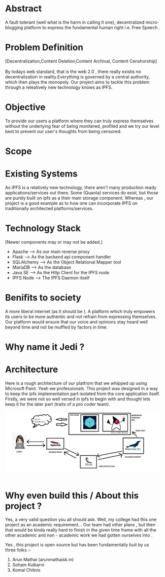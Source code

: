 # Abstract 

 A fault tolerant (well what is the harm in calling it one), decentralized micro-blogging platform to express the fundamental human right i.e. Free Speech .


# Problem Definition 

 [Decentralization,Content Deletion,Content Archival, Content Censhorship]<br><br>
 By todays web standard, that is the web 2.0 , there really existis no decentralization in reality.Everything is governed by a central authority, which then plays the monopoly.
 Our project aims to tackle this problem through a releatively new technology knows as IPFS. 

# Objective

 To provide our users a platform where they can truly express themselves without the underlying fear of being monitered, profiled and we try our level best to prevent our user's thoughts from being censored.

# Scope


# Existing Systems
 As IPFS is a relatively new technology, there aren't many production ready applications/services out there.
 Some (Quanta) services do exist, but those are purely built on ipfs as a their main storage component. Whereas , our project is a good example as to how one can incorporate IPFS on traditionally architected platforms/services.


# Technology Stack
 [Newer components may or may not be added.]

 * Apache     -->  As our main reverse proxy
 * Flask      -->  As the backend api component handler
 * SQLAlchemy -->  As the Object Relational Mapper tool
 * MariaDB    -->  As the database 
 * Java SE    -->  As the Http Client for the IPFS node
 * IPFS Node  -->  The IPFS Daemon itself 


# Benifits to society

 A more liberal internet (as it should be ).
 A platform which truly empowers its users to be more authentic and not refrain from expressing themselves.
 Our platform would ensure that our voice and opinions stay heard well beyond time and not be muffled by factors in time.

# Why name it Jedi ?



# Architecture

 Here is a rough architecture of our platfrom that we whipped up using Microsoft Paint. Yeah we professionals.
 This project was  designed in a way to keep the ipfs implementation part isolated from the core application itself.
 Firstly, we were not so well versed in ipfs to begin with and thought lets keep it for the later part (traits of a pro coder team).
 <br><br>
 ![Architecture](Extras/arch-images/arch1.png)
 <br><br>

# Why even build this / About this project ?

Yes, a very valid question you all should ask.
Well, my college had this one project as an academic requirement...
Our team had other plans , but then that would be kinda really hard to finish in the given time frame with all the other academic and non - academic work we had gotten ourselves into . 

Yes , this project is open source but has been fundamentally buit by us three folks :-

1) Arun Mathai (arunmathaisk.in)
2) Soham Kulkarni
3) Komal Chitnis 

